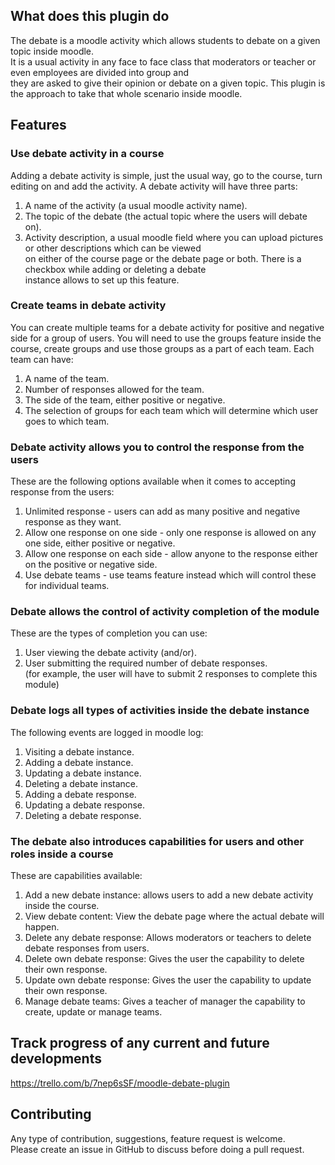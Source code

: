 ## What does this plugin do ##

The debate is a moodle activity which allows students to debate on a given topic inside moodle.<br />
It is a usual activity in any face to face class that moderators or teacher or even employees are divided into group and<br />
they are asked to give their opinion or debate on a given topic. This plugin is the approach to take that whole scenario inside moodle.<br />

## Features ##

### Use debate activity in a course ###
Adding a debate activity is simple, just the usual way, go to the course, turn editing on
and add the activity. A debate activity will have three parts:<br />
1. A name of the activity (a usual moodle activity name).<br />
2. The topic of the debate (the actual topic where the users will debate on).<br />
3. Activity description, a usual moodle field where you can upload pictures or other descriptions which can be viewed<br />
   on either of the course page or the debate page or both. There is a checkbox while adding or deleting a debate<br />
   instance allows to set up this feature.   <br />
   
### Create teams in debate activity ###
You can create multiple teams for a debate activity for positive and negative side for a group of users.
You will need to use the groups feature inside the course, create groups and use those groups as a part of each team.
Each team can have:<br/>
1. A name of the team.<br/>
2. Number of responses allowed for the team.<br/>
3. The side of the team, either positive or negative.<br/>
4. The selection of groups for each team which will determine which user goes to which team.<br/>


### Debate activity allows you to control the response from the users ###
These are the following options available when it comes to accepting response from the users:<br />
1. Unlimited response - users can add as many positive and negative response as they want.<br />
2. Allow one response on one side - only one response is allowed on any one side, either positive or negative.<br />
3. Allow one response on each side - allow anyone to the response either on the positive or negative side.<br />
4. Use debate teams - use teams feature instead which will control these for individual teams.<br />

### Debate allows the control of activity completion of the module ###
These are the types of completion you can use:<br />
1. User viewing the debate activity (and/or). <br />
2. User submitting the required number of debate responses. <br />
   (for example, the user will have to submit 2 responses to complete this module)<br />

### Debate logs all types of activities inside the debate instance ###
The following events are logged in moodle log:<br />
1. Visiting a debate instance.<br />
2. Adding a debate instance.<br />
3. Updating a debate instance.<br />
4. Deleting a debate instance.<br />
5. Adding a debate response.<br />
6. Updating a debate response.<br />
7. Deleting a debate response.<br />

### The debate also introduces capabilities for users and other roles inside a course ###
These are capabilities available:<br />
1. Add a new debate instance: allows users to add a new debate activity inside the course.<br />
2. View debate content: View the debate page where the actual debate will happen.<br />
3. Delete any debate response: Allows moderators or teachers to delete debate responses from users.<br />
4. Delete own debate response: Gives the user the capability to delete their own response.<br />
5. Update own debate response: Gives the user the capability to update their own response.<br />
6. Manage debate teams: Gives a teacher of manager the capability to create, update or manage teams.<br />

## Track progress of any current and future developments ##
https://trello.com/b/7nep6sSF/moodle-debate-plugin

## Contributing ##
Any type of contribution, suggestions, feature request is welcome. <br />
Please create an issue in GitHub to discuss before doing a pull request.<br />
